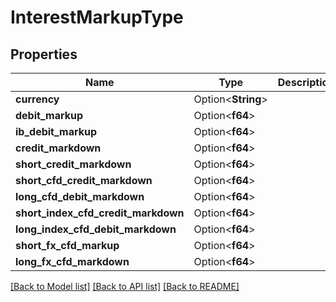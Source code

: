 # InterestMarkupType

## Properties

Name | Type | Description | Notes
------------ | ------------- | ------------- | -------------
**currency** | Option<**String**> |  | [optional]
**debit_markup** | Option<**f64**> |  | [optional]
**ib_debit_markup** | Option<**f64**> |  | [optional]
**credit_markdown** | Option<**f64**> |  | [optional]
**short_credit_markdown** | Option<**f64**> |  | [optional]
**short_cfd_credit_markdown** | Option<**f64**> |  | [optional]
**long_cfd_debit_markdown** | Option<**f64**> |  | [optional]
**short_index_cfd_credit_markdown** | Option<**f64**> |  | [optional]
**long_index_cfd_debit_markdown** | Option<**f64**> |  | [optional]
**short_fx_cfd_markup** | Option<**f64**> |  | [optional]
**long_fx_cfd_markdown** | Option<**f64**> |  | [optional]

[[Back to Model list]](../README.md#documentation-for-models) [[Back to API list]](../README.md#documentation-for-api-endpoints) [[Back to README]](../README.md)
